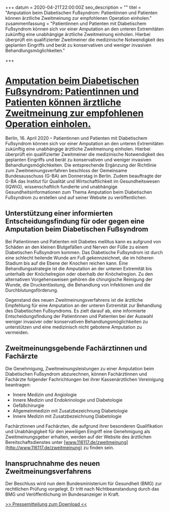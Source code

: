 +++
datum = 2020-04-21T22:00:00Z
seo_description = ""
titel = "Amputation beim Diabetischen Fußsyndrom: Patientinnen und Patienten können ärztliche Zweitmeinung zur empfohlenen Operation einholen."
zusammenfassung = "Patientinnen und Patienten mit Diabetischem Fußsyndrom können sich vor einer Amputation an den unteren Extremitäten zukünftig eine unabhängige ärztliche Zweitmeinung einholen. Hierbei überprüft ein qualifizierter Zweitmeiner die medizinische Notwendigkeit des geplanten Eingriffs und berät zu konservativen und weniger invasiven Behandlungsmöglichkeiten."

+++
# [Amputation beim Diabetischen Fußsyndrom: Patientinnen und Patienten können ärztliche Zweitmeinung zur empfohlenen Operation einholen.](https://www.g-ba.de/presse/pressemitteilungen/858/)

Berlin, 16. April 2020 – Patientinnen und Patienten mit Diabetischem Fußsyndrom können sich vor einer Amputation an den unteren Extremitäten zukünftig eine unabhängige ärztliche Zweitmeinung einholen. Hierbei überprüft ein qualifizierter Zweitmeiner die medizinische Notwendigkeit des geplanten Eingriffs und berät zu konservativen und weniger invasiven Behandlungsmöglichkeiten. Die entsprechende Ergänzung der Richtlinie zum Zweitmeinungsverfahren beschloss der Gemeinsame Bundesausschuss (G-BA) am Donnerstag in Berlin. Zudem beauftragte der G-BA das Institut für Qualität und Wirtschaftlichkeit im Gesundheitswesen (IQWiG), wissenschaftlich fundierte und unabhängige Gesundheitsinformationen zum Thema Amputation beim Diabetischen Fußsyndrom zu erstellen und auf seiner Website zu veröffentlichen.

## Unterstützung einer informierten Entscheidungsfindung für oder gegen eine Amputation beim Diabetischen Fußsyndrom

Bei Patientinnen und Patienten mit Diabetes mellitus kann es aufgrund von Schäden an den kleinen Blutgefäßen und Nerven der Füße zu einem Diabetischen Fußsyndrom kommen. Das Diabetische Fußsyndrom ist durch eine schlecht heilende Wunde am Fuß gekennzeichnet, die im höheren Stadium bis auf die Ebene der Knochen reichen kann. Eine Behandlungsstrategie ist die Amputation an der unteren Extremität bis unterhalb der Knöchelregion oder oberhalb der Knöchelregion. Zu den alternativen Vorgehensweisen gehören die chirurgische Reinigung der Wunde, die Druckentlastung, die Behandlung von Infektionen und die Durchblutungsförderung.

Gegenstand des neuen Zweitmeinungsverfahrens ist die ärztliche Empfehlung für eine Amputation an der unteren Extremität zur Behandlung des Diabetischen Fußsyndroms. Es zielt darauf ab, eine informierte Entscheidungsfindung der Patientinnen und Patienten bei der Auswahl weniger invasiver oder konservativen Behandlungsmöglichkeiten zu unterstützen und eine medizinisch nicht gebotene Amputation zu vermeiden.

## Zweitmeinungsgebende Fachärztinnen und Fachärzte

Die Genehmigung, Zweitmeinungsleistungen zu einer Amputation beim Diabetischen Fußsyndrom abzurechnen, können Fachärztinnen und Fachärzte folgender Fachrichtungen bei ihrer Kassenärztlichen Vereinigung beantragen:

* Innere Medizin und Angiologie
* Innere Medizin und Endokrinologie und Diabetologie
* Gefäßchirurgie
* Allgemeinmedizin mit Zusatzbezeichnung Diabetologie
* Innere Medizin mit Zusatzbezeichnung Diabetologie

Fachärztinnen und Fachärzten, die aufgrund ihrer besonderen Qualifikation und Unabhängigkeit für den jeweiligen Eingriff eine Genehmigung als Zweitmeinungsgeber erhalten, werden auf der Website des ärztlichen Bereitschaftsdienstes unter [www.116117.de/zweitmeinung](http://www.116117.de/zweitmeinung) zu finden sein.

## Inanspruchnahme des neuen Zweitmeinungsverfahrens

Der Beschluss wird nun dem Bundesministerium für Gesundheit (BMG) zur rechtlichen Prüfung vorgelegt. Er tritt nach Nichtbeanstandung durch das BMG und Veröffentlichung im Bundesanzeiger in Kraft.

[>> Pressemitteilung zum Download <<](https://www.g-ba.de/downloads/34-215-858/17_2020-04-16_Zm-RL_Diab-Fu%C3%9Fsyndrom-Amputation.pdf)